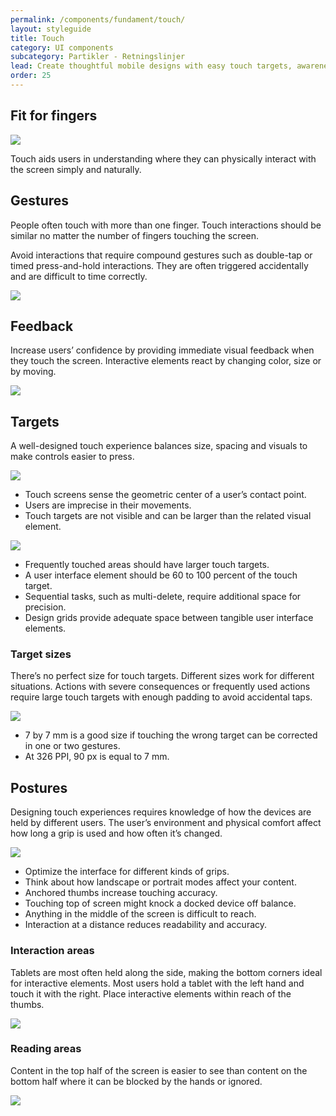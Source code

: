 ```yaml
---
permalink: /components/fundament/touch/
layout: styleguide
title: Touch
category: UI components
subcategory: Partikler - Retningslinjer
lead: Create thoughtful mobile designs with easy touch targets, awareness of how users hold devices and optimal interaction areas.
order: 25
---
```


## Fit for fingers

<div class="usa-grid-full">
    <div class="usa-width-one-third">
        <img src="/img/interaction-touch_loop3.gif" style="max-width: 200px;">
    </div>
    <div class="usa-width-one-half">
        <p>Touch aids users in understanding where they can physically interact with the screen simply and naturally.</p>
    </div>
</div>

## Gestures

People often touch with more than one finger. Touch interactions should be similar no matter the number of fingers touching the screen.

Avoid interactions that require compound gestures such as double-tap or timed press-and-hold interactions. They are often triggered accidentally and are difficult to time correctly.

<img src="/img/gestures.PNG" style="max-width: 670px;">

## Feedback

Increase users’ confidence by providing immediate visual feedback when they touch the screen. Interactive elements react by changing color, size or by moving.

<img src="/img/feedback.PNG" style="max-width: 670px;">

## Targets

A well-designed touch experience balances size, spacing and visuals to make controls easier to press.

<div class="usa-grid-full">
  <div class="usa-width-one-third">
    <img src="/img/touchpoint.gif">
  </div>
  <div class="usa-width-one-half">
    <ul class="usa-content-list">
      <li>
        Touch screens sense the geometric center of a user’s contact point.
      </li>
      <li>
       Users are imprecise in their movements.
      </li>
      <li>
        Touch targets are not visible and can be larger than the related visual element.
      </li>
    </ul>
  </div>
</div>

<div class="usa-grid-full">
  <div class="usa-width-one-third">
    <img src="/img/targets-grid.svg">
  </div>
  <div class="usa-width-one-half">
    <ul class="usa-content-list">
        <li>
            Frequently touched areas should have larger touch targets.
        </li>
        <li>
        A user interface element should be 60 to 100 percent of the touch target.
        </li>
        <li>
            Sequential tasks, such as multi-delete, require additional space for precision.
        </li>
        <li>
        Design grids provide adequate space between tangible user interface elements.
        </li>
    </ul>
  </div>
</div>

### Target sizes

There’s no perfect size for touch targets. Different sizes work for different situations. Actions with severe consequences or frequently used actions require large touch targets with enough padding to avoid accidental taps.

<div class="usa-grid-full">
  <div class="usa-width-one-third">
    <img src="/img/targets-sizes.svg">
  </div>
  <div class="usa-width-one-half">
    <ul class="usa-content-list">
        <li>
            7 by 7 mm is a good size if touching the wrong target can be corrected in one or two gestures.
        </li>
        <li>
        At 326 PPI, 90 px is equal to 7 mm.
        </li>
    </ul>
  </div>
</div>

## Postures

Designing touch experiences requires knowledge of how the devices are held by different users. The user’s environment and physical comfort affect how long a grip is used and how often it’s changed.

<div class="usa-grid-full">
  <div class="usa-width-one-third">
    <img src="/img/flip.gif">
  </div>
  <div class="usa-width-one-half">
    <ul class="usa-content-list">
        <li>
            Optimize the interface for different kinds of grips.
        </li>
        <li>
            Think about how landscape or portrait modes affect your content.
        </li>
        <li>
            Anchored thumbs increase touching accuracy.
        </li>
        <li>
            Touching top of screen might knock a docked device off balance.
        </li>
        <li>
            Anything in the middle of the screen is difficult to reach.
        </li>
        <li>
            Interaction at a distance reduces readability and accuracy.
        </li>
    </ul>
  </div>
</div>

### Interaction areas

Tablets are most often held along the side, making the bottom corners ideal for interactive elements. Most users hold a tablet with the left hand and touch it with the right. Place interactive elements within reach of the thumbs.

<img src="/img/postures-interaction-area2.svg" style="max-width: 670px;">

### Reading areas

Content in the top half of the screen is easier to see than content on the bottom half where it can be blocked by the hands or ignored.

<img src="/img/postures-interaction-area2.svg" style="postures-reading-area2.svg">

